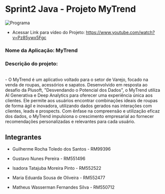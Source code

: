 # Sprint2 Java - Projeto MyTrend

![Programa](https://drive.google.com/file/d/1C6q-Aq0Skd7hiuN0SNqTc_9Z5xoYhQHk/view?usp=drive_link)

- Acessar Link para vídeo do Projeto: https://www.youtube.com/watch?v=Pz85ywx5Fgc

### Nome da Aplicação: MyTrend

### Descrição do projeto: 
<br>
- O MyTrend é um aplicativo voltado para o setor de Varejo, focado na venda de roupas, acessórios e sapatos. Desenvolvido em resposta ao desafio da Plusoft, "Desvendando o Potencial dos Dados", o MyTrend utiliza AI Generativa e Deep Analytics para oferecer uma experiência única aos clientes. Ele permite aos usuários encontrar combinações ideais de roupas de forma ágil e inovadora, utilizando dados gerados nas interações com clientes, leads e prospects. Com ênfase na compreensão e utilização eficaz dos dados, o MyTrend impulsiona o crescimento empresarial ao fornecer recomendações personalizadas e relevantes para cada usuário.

 
## Integrantes
- Guilherme Rocha Toledo dos Santos - RM99396
  <br>
  
- Gustavo Nunes Pereira - RM551496
  <br>
  
- Isadora Tatajuba Moreira Pinto - RM552522
  <br>
   
- Maria Eduarda Sousa de Oliveira - RM552477
  <br>
  
- Matheus Wasserman Fernandes Silva - RM550712
  <br>
